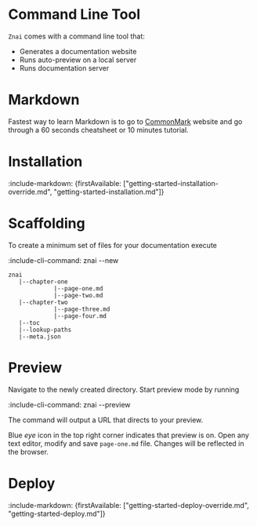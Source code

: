 # Command Line Tool

`Znai` comes with a command line tool that:
* Generates a documentation website
* Runs auto-preview on a local server
* Runs documentation server

# Markdown

Fastest way to learn Markdown is to go to [CommonMark](http://commonmark.org/help/) website 
and go through a 60 seconds cheatsheet or 10 minutes tutorial.

# Installation

:include-markdown: {firstAvailable: ["getting-started-installation-override.md", "getting-started-installation.md"]}

# Scaffolding

To create a minimum set of files for your documentation execute 

:include-cli-command: znai --new

    znai    
       |--chapter-one
                 |--page-one.md
                 |--page-two.md
       |--chapter-two
                 |--page-three.md
                 |--page-four.md
       |--toc
       |--lookup-paths
       |--meta.json
       
# Preview 

Navigate to the newly created directory. Start preview mode by running

:include-cli-command: znai --preview 

The command will output a URL that directs to your preview.  
  
Blue *eye* icon in the top right corner indicates that preview is on.
Open any text editor, modify and save `page-one.md` file.
Changes will be reflected in the browser. 

# Deploy

:include-markdown: {firstAvailable: ["getting-started-deploy-override.md", "getting-started-deploy.md"]}
